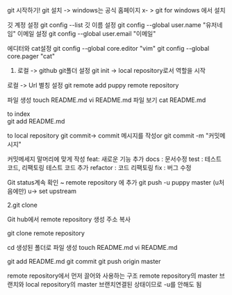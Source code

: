 git 시작하기!
git 설치 -> windows는 공식 홈페이지 x- > git for windows 에서 설치 

깃 계정 설정
git config --list
깃 이름 설정
git config --global user.name "유저네임"
이메일 설정
git config --global user.email "이메일"

에디터와  cat설정
git config --global core.editor "vim"
git config --global core.pager "cat"

1. 로컬 -> github
git폴더 설정 
git init -> local repository로서 역할을 시작

로컬 -> Url  별칭 설정 
git remote add puppy remote repository


파일 생성
touch README.md
vi README.md
파일 보기
cat README.md

to index	
git add README.md

to local repository
git commit-> 
commit 메시지를 작성or  git commit -m "커밋메시지"

커밋메세지 말머리에 맞게 작성 
feat: 새로운 기능 추가
docs : 문서수정
test : 테스트코드, 리팩토링 테스트 코드 추가
refactor : 코드 리팩토링
fix : 버그 수정


Git status계속 확인 ~ 
remote repository 에 추가
git push -u puppy master (u처음에만)
u-> set upstream 


2.git clone

Git hub에서 remote repository 생성
주소 복사

git clone remote repository

cd 생성된 폴더로 
파일 생성
touch README.md
vi README.md

git add README.md
git commit
git push origin master

remote repository에서 먼저 끌어와 사용하는 구조
remote repository의 master 브랜치와 local repository의 master 브랜치연결된 상태이므로 -u를 안해도 됨




